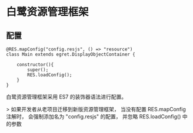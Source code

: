 # 白鹭资源管理框架


## 配置

```
@RES.mapConfig("config.resjs", () => "resource")
class Main extends egret.DisplayObjectContainer {

    constructor(){
        super();
        RES.loadConfig();
    }
}
```
白鹭资源管理框架采用 ES7 的装饰器语法进行配置。


<a name="upgrade-decorator">
> 如果开发者从老项目迁移到新版资源管理框架，
当没有配置 RES.mapConfig 注解时，
会强制添加名为 "config.resjs" 的配置，
并忽略 RES.loadConfig() 中的参数
